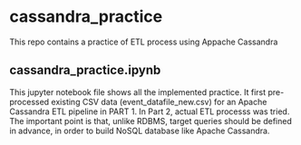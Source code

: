 # cassandra_practice
This repo contains a practice of ETL process using Appache Cassandra

## cassandra_practice.ipynb
This jupyter notebook file shows all the implemented practice. It first pre-processed existing CSV data (event_datafile_new.csv) for an Apache Cassandra ETL pipeline in PART 1. In Part 2, actual ETL processs was tried. The important point is that, unlike RDBMS, target queries should be defined in advance, in order to build NoSQL database like Apache Cassandra.   
